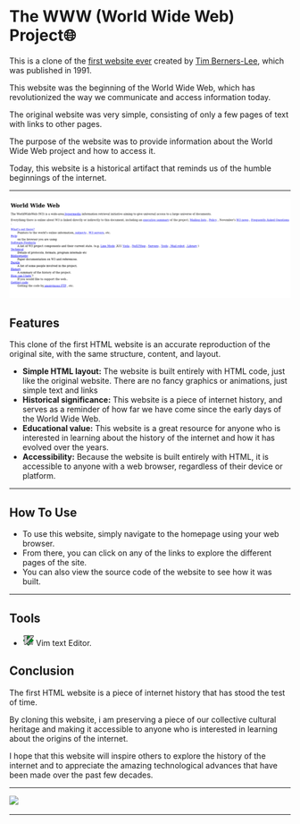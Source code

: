 # The WWW (World Wide Web) Project🌐

<p>This is a clone of the <a href="http://info.cern.ch/hypertext/WWW/TheProject.html">first website ever</a> created by <a href="https://en.wikipedia.org/wiki/Tim_Berners-Lee">Tim Berners-Lee</a>, which was published in 1991.</p>
<p>This website was the beginning of the World Wide Web, which has revolutionized the way we communicate and access information today.</p>
<p>The original website was very simple, consisting of only a few pages of text with links to other pages.</p>
<p>The purpose of the website was to provide information about the World Wide Web project and how to access it.</p>
<p>Today, this website is a historical artifact that reminds us of the humble beginnings of the internet.</p>
<hr>

<img src="https://github.com/Toby16/The-WWW-Project/blob/main/assets/original_webpage.png/" alt="The WWW Project webpage">

## Features
<p>This clone of the first HTML website is an accurate reproduction of the original site, with the same structure, content, and layout.</p>

* <strong>Simple HTML layout:</strong> The website is built entirely with HTML code, just like the original website. There are no fancy graphics or animations, just simple text and links
* <strong>Historical significance:</strong> This website is a piece of internet history, and serves as a reminder of how far we have come since the early days of the World Wide Web.
* <strong>Educational value:</strong> This website is a great resource for anyone who is interested in learning about the history of the internet and how it has evolved over the years.
* <strong>Accessibility:</strong> Because the website is built entirely with HTML, it is accessible to anyone with a web browser, regardless of their device or platform.
<hr>

## How To Use
* To use this website, simply navigate to the homepage using your web browser.
* From there, you can click on any of the links to explore the different pages of the site.
* You can also view the source code of the website to see how it was built.
<hr>

## Tools
* <img src="https://github.com/Toby16/The-WWW-Project/blob/main/assets/th.jpeg/" width="20"> Vim text Editor.

## Conclusion
<p>The first HTML website is a piece of internet history that has stood the test of time.</p>
<p>By cloning this website, i am preserving a piece of our collective cultural heritage and making it accessible to anyone who is interested in learning about the origins of the internet.</p>
<p>I hope that this website will inspire others to explore the history of the internet and to appreciate the amazing technological advances that have been made over the past few decades.</p>
<hr>
<img src="https://th.bing.com/th/id/R.0a739a1c445053259b7e99234fbc0c69?rik=RCkCRrcpn1bCRA&riu=http%3a%2f%2fwww.quotationof.com%2fimages%2ftim-berners-lees-quotes-5.jpg&ehk=56I4PcRVcBqS48PXGsDrqSu5GhWH82b%2bbQaYy4oRqbc%3d&risl=&pid=ImgRaw&r=0" width="1000">
<hr>
